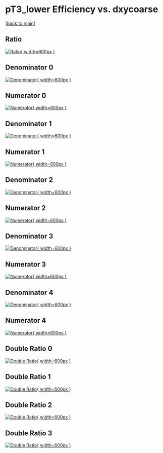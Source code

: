 # pT3_lower Efficiency vs. dxycoarse

[[back to main](./)]



## Ratio

[![Ratio](../mtv/var/pT3_lower_loweta_11_1_eff_dxycoarse.png){ width=600px }](../mtv/var/pT3_lower_loweta_11_1_eff_dxycoarse.pdf)

## Denominator 0

[![Denominator](../mtv/den/pT3_lower_loweta_11_1_eff_dxycoarse_den0.png){ width=600px }](../mtv/den/pT3_lower_loweta_11_1_eff_dxycoarse_den0.pdf)

## Numerator 0

[![Numerator](../mtv/num/pT3_lower_loweta_11_1_eff_dxycoarse_num0.png){ width=600px }](../mtv/num/pT3_lower_loweta_11_1_eff_dxycoarse_num0.pdf)

## Denominator 1

[![Denominator](../mtv/den/pT3_lower_loweta_11_1_eff_dxycoarse_den1.png){ width=600px }](../mtv/den/pT3_lower_loweta_11_1_eff_dxycoarse_den1.pdf)

## Numerator 1

[![Numerator](../mtv/num/pT3_lower_loweta_11_1_eff_dxycoarse_num1.png){ width=600px }](../mtv/num/pT3_lower_loweta_11_1_eff_dxycoarse_num1.pdf)

## Denominator 2

[![Denominator](../mtv/den/pT3_lower_loweta_11_1_eff_dxycoarse_den2.png){ width=600px }](../mtv/den/pT3_lower_loweta_11_1_eff_dxycoarse_den2.pdf)

## Numerator 2

[![Numerator](../mtv/num/pT3_lower_loweta_11_1_eff_dxycoarse_num2.png){ width=600px }](../mtv/num/pT3_lower_loweta_11_1_eff_dxycoarse_num2.pdf)

## Denominator 3

[![Denominator](../mtv/den/pT3_lower_loweta_11_1_eff_dxycoarse_den3.png){ width=600px }](../mtv/den/pT3_lower_loweta_11_1_eff_dxycoarse_den3.pdf)

## Numerator 3

[![Numerator](../mtv/num/pT3_lower_loweta_11_1_eff_dxycoarse_num3.png){ width=600px }](../mtv/num/pT3_lower_loweta_11_1_eff_dxycoarse_num3.pdf)

## Denominator 4

[![Denominator](../mtv/den/pT3_lower_loweta_11_1_eff_dxycoarse_den4.png){ width=600px }](../mtv/den/pT3_lower_loweta_11_1_eff_dxycoarse_den4.pdf)

## Numerator 4

[![Numerator](../mtv/num/pT3_lower_loweta_11_1_eff_dxycoarse_num4.png){ width=600px }](../mtv/num/pT3_lower_loweta_11_1_eff_dxycoarse_num4.pdf)

## Double Ratio 0

[![Double Ratio](../mtv/ratio/pT3_lower_loweta_11_1_eff_dxycoarse_ratio0.png){ width=600px }](../mtv/ratio/pT3_lower_loweta_11_1_eff_dxycoarse_ratio0.pdf)

## Double Ratio 1

[![Double Ratio](../mtv/ratio/pT3_lower_loweta_11_1_eff_dxycoarse_ratio1.png){ width=600px }](../mtv/ratio/pT3_lower_loweta_11_1_eff_dxycoarse_ratio1.pdf)

## Double Ratio 2

[![Double Ratio](../mtv/ratio/pT3_lower_loweta_11_1_eff_dxycoarse_ratio2.png){ width=600px }](../mtv/ratio/pT3_lower_loweta_11_1_eff_dxycoarse_ratio2.pdf)

## Double Ratio 3

[![Double Ratio](../mtv/ratio/pT3_lower_loweta_11_1_eff_dxycoarse_ratio3.png){ width=600px }](../mtv/ratio/pT3_lower_loweta_11_1_eff_dxycoarse_ratio3.pdf)


